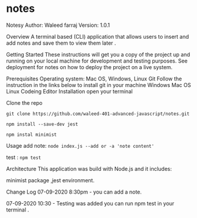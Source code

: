 # notes

Notesy
Author: Waleed farraj Version: 1.0.1

Overview
A terminal based (CLI) application that allows users to insert and add notes and save them to view them later .

Getting Started
These instructions will get you a copy of the project up and running on your local machine for development and testing purposes. See deployment for notes on how to deploy the project on a live system.

Prerequisites
Operating system: Mac OS, Windows, Linux
Git Follow the instruction in the links below to install git in your machine
Windows
Mac OS
Linux
Codeing Editor
Installation
open your terminal

Clone the repo

```git clone https://github.com/waleed-401-advanced-javascript/notes.git```

 ```npm install --save-dev jest```

 ```npm instal minimist```

 

Usage
add note: ```node index.js --add or -a 'note content'```

test : ```npm test```

Architecture
This application was build with Node.js and it includes:

minimist package ,jest environment.

Change Log
07-09-2020 8:30pm - you can add a note.

07-09-2020 10:30 - Testing was added you can run npm test in your terminal .

